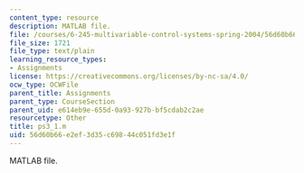 ```yaml
---
content_type: resource
description: MATLAB file.
file: /courses/6-245-multivariable-control-systems-spring-2004/56d60b66e2ef3d35c69844c051fd3e1f_ps3_1.m
file_size: 1721
file_type: text/plain
learning_resource_types:
- Assignments
license: https://creativecommons.org/licenses/by-nc-sa/4.0/
ocw_type: OCWFile
parent_title: Assignments
parent_type: CourseSection
parent_uid: e614eb9e-655d-0a93-927b-bf5cdab2c2ae
resourcetype: Other
title: ps3_1.m
uid: 56d60b66-e2ef-3d35-c698-44c051fd3e1f
---
```

MATLAB file.